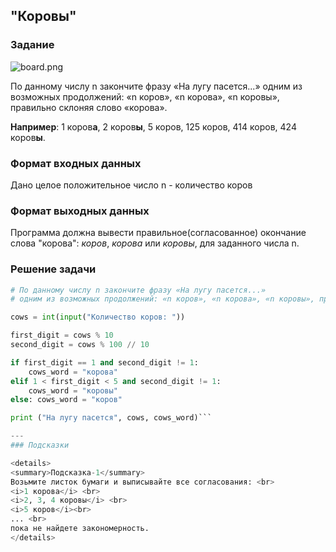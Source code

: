 ## "Коровы"

### Задание

![board.png](img/cow2.gif) 

По данному числу n закончите фразу «На лугу пасется...» одним из возможных продолжений:
 «n коров», «n корова», «n коровы», правильно склоняя слово «корова».

**Например**: 1 коров**а**, 2 коров**ы**, 5 коров, 125 коров, 414 коров, 424 коров**ы**.

### Формат входных данных

Дано целое положительное число n - количество коров

### Формат выходных данных

Программа должна вывести правильное(согласованное) окончание слова "корова": 
_коров_, _корова_ или _коровы_, для заданного числа n.

### Решение задачи

```python
# По данному числу n закончите фразу «На лугу пасется...»
# одним из возможных продолжений: «n коров», «n корова», «n коровы», правильно склоняя слово «корова».

cows = int(input("Количество коров: "))

first_digit = cows % 10
second_digit = cows % 100 // 10

if first_digit == 1 and second_digit != 1:
    cows_word = "корова"
elif 1 < first_digit < 5 and second_digit != 1:
    cows_word = "коровы"
else: cows_word = "коров"

print ("На лугу пасется", cows, cows_word)```

---
### Подсказки

<details>
<summary>Подсказка-1</summary>
Возьмите листок бумаги и выписывайте все согласования: <br>
<i>1 корова</i> <br>
<i>2, 3, 4 коровы</i> <br>
<i>5 коров</i><br>
... <br>
пока не найдете закономерность.
</details>
